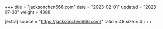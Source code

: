 +++
title = "jacksonchen666.com"
date = "2023-02-01"
updated = "2023-07-30"
weight = 4388

[extra]
source = "https://jacksonchen666.com/"
ratio = 48
size = 4
+++
